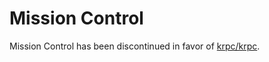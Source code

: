 # Mission Control
Mission Control has been discontinued in favor of [krpc/krpc](https://github.com/krpc/krpc).
